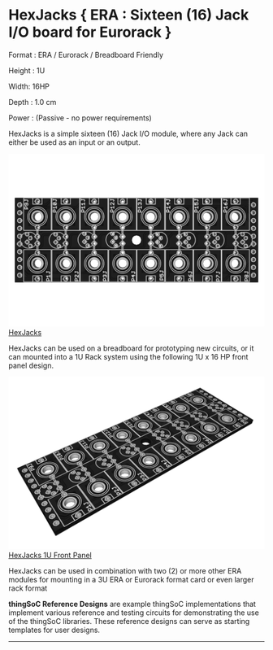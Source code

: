 # HexJacks { ERA : Sixteen (16) Jack I/O board for Eurorack }

Format : ERA / Eurorack / Breadboard Friendly

Height : 1U 

Width: 16HP

Depth : 1.0 cm

Power : (Passive - no power requirements)

HexJacks is a simple sixteen (16) Jack I/O module,
where any Jack can either be used as an input or an output.

[![thingSoC HexJacks](https://github.com/PatternAgents/HexJacks/blob/master/HexJacks/images/HexJacks_top.png?raw=true)HexJacks](https://github.com/patternagents/HexJacks)

HexJacks can be used on a breadboard for prototyping new circuits,
or it can mounted into a 1U Rack system using the following 1U x 16 HP front panel design.

[![HexJacks 1U Front Panel](https://github.com/PatternAgents/HexJacks/blob/master/HexJacks/images/HexJacks_iso.png?raw=true)HexJacks 1U Front Panel](https://github.com/patternagents/HexJacks)

HexJacks can be used in combination with two (2) or more other ERA modules
for mounting in a 3U ERA or Eurorack format card or even larger rack format


**thingSoC Reference Designs** are example thingSoC implementations that implement
various reference and testing circuits for demonstrating the use of the thingSoC libraries.
These reference designs can serve as starting templates for user designs.

---------------------------------------

